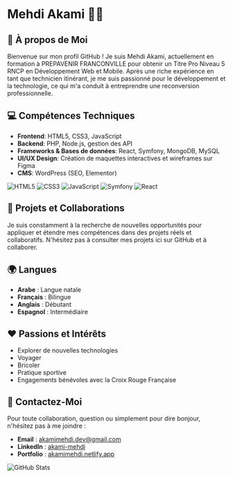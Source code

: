 # Mehdi Akami :man_technologist:

## :briefcase: À propos de Moi
Bienvenue sur mon profil GitHub ! Je suis Mehdi Akami, actuellement en formation à PREPAVENIR FRANCONVILLE pour obtenir un Titre Pro Niveau 5 RNCP en Développement Web et Mobile. Après une riche expérience en tant que technicien itinérant, je me suis passionné pour le développement et la technologie, ce qui m'a conduit à entreprendre une reconversion professionnelle.

## :computer: Compétences Techniques
- **Frontend**: HTML5, CSS3, JavaScript
- **Backend**: PHP, Node.js, gestion des API
- **Frameworks & Bases de données**: React, Symfony, MongoDB, MySQL
- **UI/UX Design**: Création de maquettes interactives et wireframes sur Figma
- **CMS**: WordPress (SEO, Elementor)

![HTML5](https://img.shields.io/badge/HTML5-E34F26?style=for-the-badge&logo=html5&logoColor=white)
![CSS3](https://img.shields.io/badge/CSS3-1572B6?style=for-the-badge&logo=css3&logoColor=white)
![JavaScript](https://img.shields.io/badge/JavaScript-F7DF1E?style=for-the-badge&logo=javascript&logoColor=black)
![Symfony](https://img.shields.io/badge/Symfony-000000?style=for-the-badge&logo=symfony&logoColor=white)
![React](https://img.shields.io/badge/React-20232A?style=for-the-badge&logo=react&logoColor=61DAFB)

## :rocket: Projets et Collaborations
Je suis constamment à la recherche de nouvelles opportunités pour appliquer et étendre mes compétences dans des projets réels et collaboratifs. N'hésitez pas à consulter mes projets ici sur GitHub et à collaborer.

## :earth_africa: Langues
- **Arabe** : Langue natale
- **Français** : Bilingue
- **Anglais** : Débutant
- **Espagnol** : Intermédiaire

## :heart: Passions et Intérêts
- Explorer de nouvelles technologies
- Voyager
- Bricoler
- Pratique sportive
- Engagements bénévoles avec la Croix Rouge Française

## :email: Contactez-Moi
Pour toute collaboration, question ou simplement pour dire bonjour, n'hésitez pas à me joindre :
- **Email** : [akamimehdi.dev@gmail.com](mailto:akamimehdi.dev@gmail.com)
- **LinkedIn** : [akami-mehdi](https://www.linkedin.com/in/akami-mehdi/)
- **Portfolio** : [akamimehdi.netlify.app](https://akamimehdi.netlify.app/)

![GitHub Stats](https://github-readme-stats.vercel.app/api?username=akamidev&show_icons=true)
